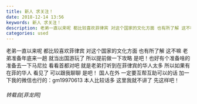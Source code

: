 ```yaml
---
title: 新人 求关注！
date: 2018-12-14 13:56
keywords: 新人 求关注！
description: 老弟一直以来呢 都比较喜欢菲律宾 对这个国家的文化方面 也有所了解 这不嘛 老弟准备年底来一趟 就当出国游玩了 所以提前做一下攻略 是吧！也好有个准备啥的 准备去一下马尼拉 看看首都对吧 就是老弟打听到在菲律宾的华人太多 所以如果有在菲的华人 看见了 可以跟我聊聊 是吧！ 国人在外 一定要互帮互助可以的话 加一下我的微信也行的：gm19970613 本人比较话多 这里我就不讲了 先这样吧！
categories: used
---
```

<td class="t_f" id="postmessage_2469790">

老弟一直以来呢 都比较喜欢菲律宾 对这个国家的文化方面 也有所了解 这不嘛 老弟准备年底来一趟 就当出国游玩了 所以提前做一下攻略 是吧！也好有个准备啥的 准备去一下马尼拉 看看首都对吧 就是老弟打听到在菲律宾的华人太多 所以如果有在菲的华人 看见了 可以跟我聊聊 是吧！ 国人在外 一定要互帮互助可以的话 加一下我的微信也行的：gm19970613 本人比较话多 这里我就不讲了 先这样吧！</td>
###### 转载自[菲龙网]